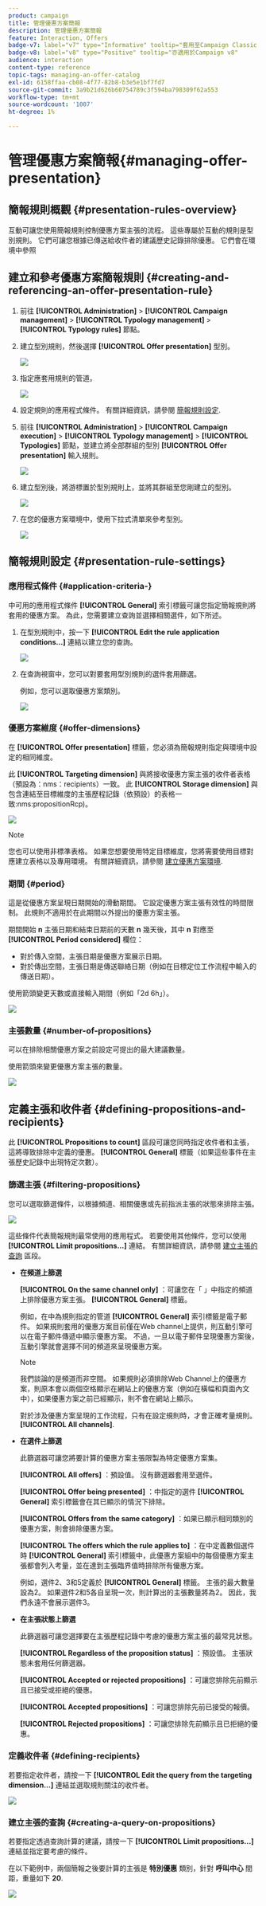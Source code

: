 ```yaml
---
product: campaign
title: 管理優惠方案簡報
description: 管理優惠方案簡報
feature: Interaction, Offers
badge-v7: label="v7" type="Informative" tooltip="套用至Campaign Classic v7"
badge-v8: label="v8" type="Positive" tooltip="亦適用於Campaign v8"
audience: interaction
content-type: reference
topic-tags: managing-an-offer-catalog
exl-id: 6158ffaa-cb08-4f77-82b8-b3e5e1bf7fd7
source-git-commit: 3a9b21d626b60754789c3f594ba798309f62a553
workflow-type: tm+mt
source-wordcount: '1007'
ht-degree: 1%

---
```


# 管理優惠方案簡報{#managing-offer-presentation}



## 簡報規則概觀 {#presentation-rules-overview}

互動可讓您使用簡報規則控制優惠方案主張的流程。 這些專屬於互動的規則是型別規則。 它們可讓您根據已傳送給收件者的建議歷史記錄排除優惠。 它們會在環境中參照

## 建立和參考優惠方案簡報規則 {#creating-and-referencing-an-offer-presentation-rule}

1. 前往 **[!UICONTROL Administration]** > **[!UICONTROL Campaign management]** > **[!UICONTROL Typology management]** > **[!UICONTROL Typology rules]** 節點。
1. 建立型別規則，然後選擇 **[!UICONTROL Offer presentation]** 型別。

   ![](assets/offer_typology_001.png)

1. 指定應套用規則的管道。

   ![](assets/offer_typology_002.png)

1. 設定規則的應用程式條件。 有關詳細資訊，請參閱 [簡報規則設定](#presentation-rule-settings).
1. 前往 **[!UICONTROL Administration]** > **[!UICONTROL Campaign execution]** > **[!UICONTROL Typology management]** > **[!UICONTROL Typologies]** 節點，並建立將全部群組的型別 **[!UICONTROL Offer presentation]** 輸入規則。

   ![](assets/offer_typology_003.png)

1. 建立型別後，將游標置於型別規則上，並將其群組至您剛建立的型別。

   ![](assets/offer_typology_004.png)

1. 在您的優惠方案環境中，使用下拉式清單來參考型別。

   ![](assets/offer_typology_005.png)

## 簡報規則設定 {#presentation-rule-settings}

### 應用程式條件 {#application-criteria-}

中可用的應用程式條件 **[!UICONTROL General]** 索引標籤可讓您指定簡報規則將套用的優惠方案。 為此，您需要建立查詢並選擇相關選件，如下所述。

1. 在型別規則中，按一下 **[!UICONTROL Edit the rule application conditions...]** 連結以建立您的查詢。

   ![](assets/offer_typology_006.png)

1. 在查詢視窗中，您可以對要套用型別規則的選件套用篩選。

   例如，您可以選取優惠方案類別。

   ![](assets/offer_typology_008.png)

### 優惠方案維度 {#offer-dimensions}

在 **[!UICONTROL Offer presentation]** 標籤，您必須為簡報規則指定與環境中設定的相同維度。

此 **[!UICONTROL Targeting dimension]** 與將接收優惠方案主張的收件者表格（預設為：nms：recipients）一致。 此 **[!UICONTROL Storage dimension]** 與包含連結至目標維度的主張歷程記錄（依預設）的表格一致:nms:propositionRcp)。

![](assets/offer_typology_009.png)

>[!NOTE]
>
>您也可以使用非標準表格。 如果您想要使用特定目標維度，您將需要使用目標對應建立表格以及專用環境。 有關詳細資訊，請參閱 [建立優惠方案環境](../../interaction/using/live-design-environments.md#creating-an-offer-environment).

### 期間 {#period}

這是從優惠方案呈現日期開始的滑動期間。 它設定優惠方案主張有效性的時間限制。 此規則不適用於在此期間以外提出的優惠方案主張。

期間開始 **n** 主張日期和結束日期前的天數 **n** 幾天後，其中 **n** 對應至 **[!UICONTROL Period considered]** 欄位：

* 對於傳入空間，主張日期是優惠方案展示日期。
* 對於傳出空間，主張日期是傳送聯絡日期（例如在目標定位工作流程中輸入的傳送日期）。

使用箭頭變更天數或直接輸入期間（例如「2d 6h」）。

![](assets/offer_typology_010.png)

### 主張數量 {#number-of-propositions}

可以在排除相關優惠方案之前設定可提出的最大建議數量。

使用箭頭來變更優惠方案主張的數量。

![](assets/offer_typology_011.png)

## 定義主張和收件者 {#defining-propositions-and-recipients}

此 **[!UICONTROL Propositions to count]** 區段可讓您同時指定收件者和主張，這將導致排除中定義的優惠。 **[!UICONTROL General]** 標籤（如果這些事件在主張歷史記錄中出現特定次數）。

### 篩選主張 {#filtering-propositions}

您可以選取篩選條件，以根據頻道、相關優惠或先前指派主張的狀態來排除主張。

![](assets/offer_typology_014.png)

這些條件代表簡報規則最常使用的應用程式。 若要使用其他條件，您可以使用 **[!UICONTROL Limit propositions...]** 連結。 有關詳細資訊，請參閱 [建立主張的查詢](#creating-a-query-on-propositions) 區段。

* **在頻道上篩選**

  **[!UICONTROL On the same channel only]** ：可讓您在「 」中指定的頻道上排除優惠方案主張。 **[!UICONTROL General]** 標籤。

  例如，在中為規則指定的管道 **[!UICONTROL General]** 索引標籤是電子郵件。 如果規則套用的優惠方案目前僅在Web channel上提供，則互動引擎可以在電子郵件傳遞中顯示優惠方案。 不過，一旦以電子郵件呈現優惠方案後，互動引擎就會選擇不同的頻道來呈現優惠方案。

  >[!NOTE]
  >
  >我們談論的是頻道而非空間。 如果規則必須排除Web Channel上的優惠方案，則原本會以兩個空格顯示在網站上的優惠方案（例如在橫幅和頁面內文中），如果優惠方案之前已經顯示，則不會在網站上顯示。
  >
  >對於涉及優惠方案呈現的工作流程，只有在設定規則時，才會正確考量規則。 **[!UICONTROL All channels]**.

* **在選件上篩選**

  此篩選器可讓您將要計算的優惠方案主張限製為特定優惠方案集。

  **[!UICONTROL All offers]** ：預設值。 沒有篩選器套用至選件。

  **[!UICONTROL Offer being presented]** ：中指定的選件 **[!UICONTROL General]** 索引標籤會在其已顯示的情況下排除。

  **[!UICONTROL Offers from the same category]** ：如果已顯示相同類別的優惠方案，則會排除優惠方案。

  **[!UICONTROL The offers which the rule applies to]** ：在中定義數個選件時 **[!UICONTROL General]** 索引標籤中，此優惠方案組中的每個優惠方案主張都會列入考量，並在達到主張臨界值時排除所有優惠方案。

  例如，選件2、3和5定義於 **[!UICONTROL General]** 標籤。 主張的最大數量設為2。 如果選件2和5各自呈現一次，則計算出的主張數量將為2。 因此，我們永遠不會展示選件3。

* **在主張狀態上篩選**

  此篩選器可讓您選擇要在主張歷程記錄中考慮的優惠方案主張的最常見狀態。

  **[!UICONTROL Regardless of the proposition status]** ：預設值。 主張狀態未套用任何篩選器。

  **[!UICONTROL Accepted or rejected propositions]** ：可讓您排除先前顯示且已接受或拒絕的優惠。

  **[!UICONTROL Accepted propositions]** ：可讓您排除先前已接受的報價。

  **[!UICONTROL Rejected propositions]** ：可讓您排除先前顯示且已拒絕的優惠。

### 定義收件者 {#defining-recipients}

若要指定收件者，請按一下 **[!UICONTROL Edit the query from the targeting dimension...]** 連結並選取規則關注的收件者。

![](assets/offer_typology_012.png)

### 建立主張的查詢 {#creating-a-query-on-propositions}

若要指定透過查詢計算的建議，請按一下 **[!UICONTROL Limit propositions...]** 連結並指定要考慮的條件。

在以下範例中，兩個簡報之後要計算的主張是 **特別優惠** 類別，針對 **呼叫中心** 間距，重量如下 **20**.

![](assets/offer_typology_013.png)
